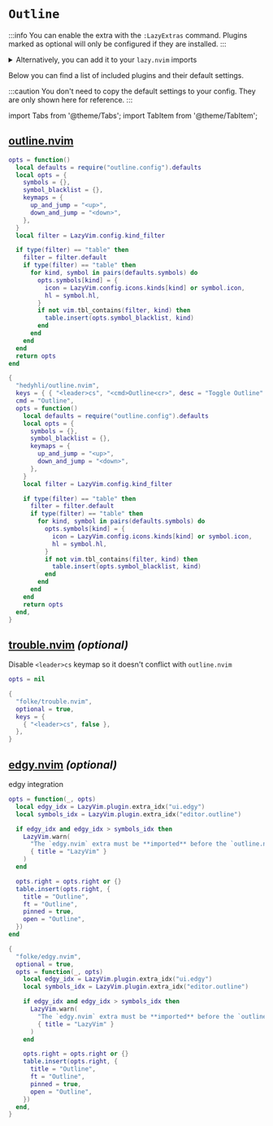 # `Outline`

<!-- plugins:start -->

:::info
You can enable the extra with the `:LazyExtras` command.
Plugins marked as optional will only be configured if they are installed.
:::

<details>
<summary>Alternatively, you can add it to your <code>lazy.nvim</code> imports</summary>

```lua title="lua/config/lazy.lua" {4}
require("lazy").setup({
  spec = {
    { "LazyVim/LazyVim", import = "lazyvim.plugins" },
    { import = "lazyvim.plugins.extras.editor.outline" },
    { import = "plugins" },
  },
})
```

</details>

Below you can find a list of included plugins and their default settings.

:::caution
You don't need to copy the default settings to your config.
They are only shown here for reference.
:::

import Tabs from '@theme/Tabs';
import TabItem from '@theme/TabItem';

## [outline.nvim](https://github.com/hedyhli/outline.nvim)

<Tabs>

<TabItem value="opts" label="Options">

```lua
opts = function()
  local defaults = require("outline.config").defaults
  local opts = {
    symbols = {},
    symbol_blacklist = {},
    keymaps = {
      up_and_jump = "<up>",
      down_and_jump = "<down>",
    },
  }
  local filter = LazyVim.config.kind_filter

  if type(filter) == "table" then
    filter = filter.default
    if type(filter) == "table" then
      for kind, symbol in pairs(defaults.symbols) do
        opts.symbols[kind] = {
          icon = LazyVim.config.icons.kinds[kind] or symbol.icon,
          hl = symbol.hl,
        }
        if not vim.tbl_contains(filter, kind) then
          table.insert(opts.symbol_blacklist, kind)
        end
      end
    end
  end
  return opts
end
```

</TabItem>


<TabItem value="code" label="Full Spec">

```lua
{
  "hedyhli/outline.nvim",
  keys = { { "<leader>cs", "<cmd>Outline<cr>", desc = "Toggle Outline" } },
  cmd = "Outline",
  opts = function()
    local defaults = require("outline.config").defaults
    local opts = {
      symbols = {},
      symbol_blacklist = {},
      keymaps = {
        up_and_jump = "<up>",
        down_and_jump = "<down>",
      },
    }
    local filter = LazyVim.config.kind_filter

    if type(filter) == "table" then
      filter = filter.default
      if type(filter) == "table" then
        for kind, symbol in pairs(defaults.symbols) do
          opts.symbols[kind] = {
            icon = LazyVim.config.icons.kinds[kind] or symbol.icon,
            hl = symbol.hl,
          }
          if not vim.tbl_contains(filter, kind) then
            table.insert(opts.symbol_blacklist, kind)
          end
        end
      end
    end
    return opts
  end,
}
```

</TabItem>

</Tabs>

## [trouble.nvim](https://github.com/folke/trouble.nvim) _(optional)_

 Disable `<leader>cs` keymap so it doesn't conflict with `outline.nvim`


<Tabs>

<TabItem value="opts" label="Options">

```lua
opts = nil
```

</TabItem>


<TabItem value="code" label="Full Spec">

```lua
{
  "folke/trouble.nvim",
  optional = true,
  keys = {
    { "<leader>cs", false },
  },
}
```

</TabItem>

</Tabs>

## [edgy.nvim](https://github.com/folke/edgy.nvim) _(optional)_

 edgy integration


<Tabs>

<TabItem value="opts" label="Options">

```lua
opts = function(_, opts)
  local edgy_idx = LazyVim.plugin.extra_idx("ui.edgy")
  local symbols_idx = LazyVim.plugin.extra_idx("editor.outline")

  if edgy_idx and edgy_idx > symbols_idx then
    LazyVim.warn(
      "The `edgy.nvim` extra must be **imported** before the `outline.nvim` extra to work properly.",
      { title = "LazyVim" }
    )
  end

  opts.right = opts.right or {}
  table.insert(opts.right, {
    title = "Outline",
    ft = "Outline",
    pinned = true,
    open = "Outline",
  })
end
```

</TabItem>


<TabItem value="code" label="Full Spec">

```lua
{
  "folke/edgy.nvim",
  optional = true,
  opts = function(_, opts)
    local edgy_idx = LazyVim.plugin.extra_idx("ui.edgy")
    local symbols_idx = LazyVim.plugin.extra_idx("editor.outline")

    if edgy_idx and edgy_idx > symbols_idx then
      LazyVim.warn(
        "The `edgy.nvim` extra must be **imported** before the `outline.nvim` extra to work properly.",
        { title = "LazyVim" }
      )
    end

    opts.right = opts.right or {}
    table.insert(opts.right, {
      title = "Outline",
      ft = "Outline",
      pinned = true,
      open = "Outline",
    })
  end,
}
```

</TabItem>

</Tabs>

<!-- plugins:end -->
